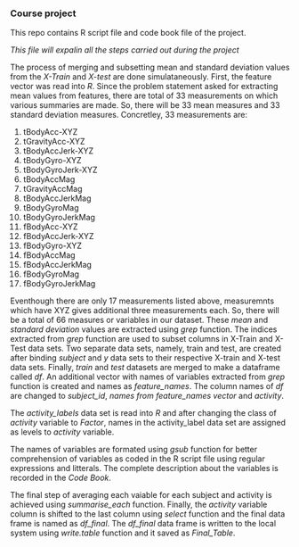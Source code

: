 ### Course project
This repo contains R script file and code book file of the project.  

*This file will expalin all the steps carried out during the project*  

The process of merging and subsetting mean and standard deviation values from the _X-Train_ and _X-test_ are done simulataneously. First, the feature vector was read into _R_. Since the problem statement asked for extracting mean values from features, there are total of 33 measurements on which various summaries are made. So, there will be 33 mean measures and 33 standard deviation measures. Concretley, 33 measurements are:  
1. tBodyAcc-XYZ
2. tGravityAcc-XYZ
3. tBodyAccJerk-XYZ
4. tBodyGyro-XYZ
5. tBodyGyroJerk-XYZ
6. tBodyAccMag
7. tGravityAccMag
8. tBodyAccJerkMag
9. tBodyGyroMag
10. tBodyGyroJerkMag
11. fBodyAcc-XYZ
12. fBodyAccJerk-XYZ
13. fBodyGyro-XYZ
14. fBodyAccMag
15. fBodyAccJerkMag
16. fBodyGyroMag
17. fBodyGyroJerkMag  

Eventhough there are only 17 measurements listed above, measuremnts which have XYZ gives additional three measurements each. So, there will be a total of 66 measures or variables in our dataset. These *mean* and *standard deviation* values are extracted using _grep_ function. The indices extracted from _grep_ function are used to subset columns in X-Train and X-Test data sets. Two separate data sets, namely, train and test, are created after binding _subject_ and _y_ data sets to their respective X-train and X-test data sets. Finally, _train_ and _test_ datasets are merged to make a dataframe called *_df_*. An additional vector with names of variables extracted from _grep_ function is created and names as _feature_names_. The column names of _df_ are changed to *subject_id*, *names from feature_names vector* and *activity*.  

The _activity_labels_ data set is read into _R_ and after changing the class of _activity_ variable to _Factor_, names in the activity_label data set are assigned as levels to _activity_ variable.  

The names of variables are formated using _gsub_ function for better comprehension of variables as coded in the R script file using regular expressions and litterals. The complete description about the variables is recorded in the *_Code Book_*.  

The final step of averaging each vaiable for each subject and activity is achieved using _summarise_each_ function. Finally, the _activity_ variable column is shifted to the last column using _select_ function and the final data frame is named as *df_final*. The *df_final* data frame is written to the local system using _write.table_ function and it saved as *Final_Table*.
